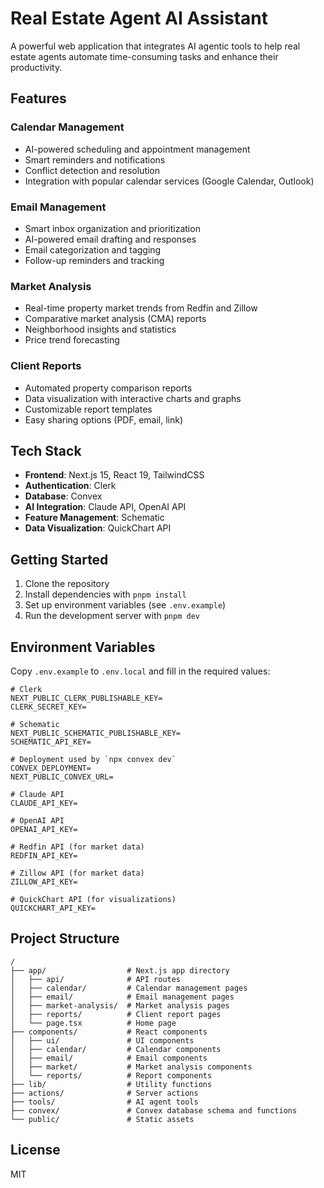 # Real Estate Agent AI Assistant

A powerful web application that integrates AI agentic tools to help real estate agents automate time-consuming tasks and enhance their productivity.

## Features

### Calendar Management
- AI-powered scheduling and appointment management
- Smart reminders and notifications
- Conflict detection and resolution
- Integration with popular calendar services (Google Calendar, Outlook)

### Email Management
- Smart inbox organization and prioritization
- AI-powered email drafting and responses
- Email categorization and tagging
- Follow-up reminders and tracking

### Market Analysis
- Real-time property market trends from Redfin and Zillow
- Comparative market analysis (CMA) reports
- Neighborhood insights and statistics
- Price trend forecasting

### Client Reports
- Automated property comparison reports
- Data visualization with interactive charts and graphs
- Customizable report templates
- Easy sharing options (PDF, email, link)

## Tech Stack

- **Frontend**: Next.js 15, React 19, TailwindCSS
- **Authentication**: Clerk
- **Database**: Convex
- **AI Integration**: Claude API, OpenAI API
- **Feature Management**: Schematic
- **Data Visualization**: QuickChart API

## Getting Started

1. Clone the repository
2. Install dependencies with `pnpm install`
3. Set up environment variables (see `.env.example`)
4. Run the development server with `pnpm dev`

## Environment Variables

Copy `.env.example` to `.env.local` and fill in the required values:

```
# Clerk
NEXT_PUBLIC_CLERK_PUBLISHABLE_KEY=
CLERK_SECRET_KEY=

# Schematic
NEXT_PUBLIC_SCHEMATIC_PUBLISHABLE_KEY=
SCHEMATIC_API_KEY=

# Deployment used by `npx convex dev`
CONVEX_DEPLOYMENT=
NEXT_PUBLIC_CONVEX_URL=

# Claude API
CLAUDE_API_KEY=

# OpenAI API
OPENAI_API_KEY=

# Redfin API (for market data)
REDFIN_API_KEY=

# Zillow API (for market data)
ZILLOW_API_KEY=

# QuickChart API (for visualizations)
QUICKCHART_API_KEY=
```

## Project Structure

```
/
├── app/                  # Next.js app directory
│   ├── api/              # API routes
│   ├── calendar/         # Calendar management pages
│   ├── email/            # Email management pages
│   ├── market-analysis/  # Market analysis pages
│   ├── reports/          # Client report pages
│   └── page.tsx          # Home page
├── components/           # React components
│   ├── ui/               # UI components
│   ├── calendar/         # Calendar components
│   ├── email/            # Email components
│   ├── market/           # Market analysis components
│   └── reports/          # Report components
├── lib/                  # Utility functions
├── actions/              # Server actions
├── tools/                # AI agent tools
├── convex/               # Convex database schema and functions
└── public/               # Static assets
```

## License

MIT
